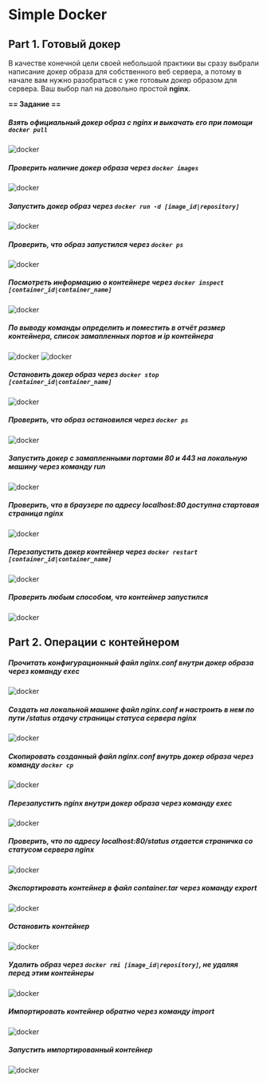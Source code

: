 # Simple Docker
## Part 1. Готовый докер

В качестве конечной цели своей небольшой практики вы сразу выбрали написание докер образа для собственного веб сервера, а потому в начале вам нужно разобраться с уже готовым докер образом для сервера.
Ваш выбор пал на довольно простой **nginx**.

**== Задание ==**

##### Взять официальный докер образ с **nginx** и выкачать его при помощи `docker pull`
![docker](screenshots/1-1.png)
##### Проверить наличие докер образа через `docker images`
![docker](screenshots/1-2.png)
##### Запустить докер образ через `docker run -d [image_id|repository]`
![docker](screenshots/1-3.png)
##### Проверить, что образ запустился через `docker ps`
![docker](screenshots/1-4.png)
##### Посмотреть информацию о контейнере через `docker inspect [container_id|container_name]`
![docker](screenshots/1-5.png)
##### По выводу команды определить и поместить в отчёт размер контейнера, список замапленных портов и ip контейнера
![docker](screenshots/1-6.png)
![docker](screenshots/1-7.png)
##### Остановить докер образ через `docker stop [container_id|container_name]`
![docker](screenshots/1-8.png)
##### Проверить, что образ остановился через `docker ps`
![docker](screenshots/1-9.png)
##### Запустить докер с замапленными портами 80 и 443 на локальную машину через команду *run*
![docker](screenshots/1-10.png)
##### Проверить, что в браузере по адресу *localhost:80* доступна стартовая страница **nginx**
![docker](screenshots/1-11.png)
##### Перезапустить докер контейнер через `docker restart [container_id|container_name]`
![docker](screenshots/1-12.png)
##### Проверить любым способом, что контейнер запустился
![docker](screenshots/1-13.png)

## Part 2. Операции с контейнером

##### Прочитать конфигурационный файл *nginx.conf* внутри докер образа через команду *exec*
![docker](screenshots/2-1.png)
##### Создать на локальной машине файл *nginx.conf* и настроить в нем по пути */status* отдачу страницы статуса сервера **nginx**
![docker](screenshots/2-2.png)
##### Скопировать созданный файл *nginx.conf* внутрь докер образа через команду `docker cp`
![docker](screenshots/2-3.png)
##### Перезапустить **nginx** внутри докер образа через команду *exec*
![docker](screenshots/2-4.png)
##### Проверить, что по адресу *localhost:80/status* отдается страничка со статусом сервера **nginx**
![docker](screenshots/2-5.png)
##### Экспортировать контейнер в файл *container.tar* через команду *export*
![docker](screenshots/2-6.png)
##### Остановить контейнер
![docker](screenshots/2-7.png)
##### Удалить образ через `docker rmi [image_id|repository]`, не удаляя перед этим контейнеры
![docker](screenshots/2-8.png)
##### Импортировать контейнер обратно через команду *import*
![docker](screenshots/2-9.png)
##### Запустить импортированный контейнер
![docker](screenshots/2-10.png)
